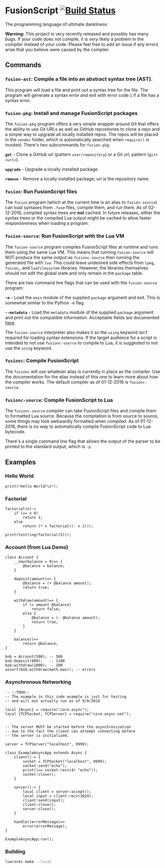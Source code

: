 # FusionScript [![Build Status](https://travis-ci.org/RyanSquared/fusionscript.svg?branch=master)](https://travis-ci.org/RyanSquared/fusionscript)
The programming language of ultimate dankliness

**Warning:** This project is very recently released and possibly has many bugs.
If your code does not compile, it is *very* likely a problem in the compiler
instead of your code. Please feel free to add an issue if any errors arise that
you believe were caused by the compiler.

## Commands

### `fusion-ast`: Compile a file into an abstract syntax tree (AST).

This program will load a file and print out a syntax tree for the file. The
program will generate a syntax error and exit with error code `1` if a file has
a syntax error.

### `fusion-pkg`: Install and manage FusionScript packages

The `fusion-pkg` program offers a very simple wrapper around Git that offers
the ability to use Git URLs as well as GitHub repositories to clone a repo and
a simple way to upgrade all locally installed repos. The repos will be placed
in the `vendor` folder, which is automatically searched when `require()` is
invoked. There's two subcommands for `fusion-pkg`:

**`get`** - Clone a GitHub url (pattern `user/repository`) or a Git url,
pattern (`git+<url>`).

**`upgrade`** - Upgrade a locally installed package.

**`remove`** - Remove a locally installed package; url is the repository name.

### `fusion`: Run FusionScript files

The `fusion` program (which at the current time is an alias to `fusion-source`)
can load syntaxes from `.fuse` files, compile them, and run them. As of
02-12-2016, compiled syntax trees are **not** cached. In future releases,
either the syntax trees or the compiled Lua output might be cached to allow
faster responsiveness when loading a program.

### `fusion-source`: Run FusionScript with the Lua VM

The `fusion-source` program compiles FusionScript files at runtime and runs
them using the same Lua VM. This means that running `fusion-source` will NOT
produce the same output as `fusionc-source` then running the generated file
with `lua`.  This could leave undesired side effects from `lpeg`, `fusion`,,
and `luafilesystem` libraries. However, the libraries themselves should not
edit the global state and only remain in the `package` table.

There are two command line flags that can be used with the `fusion-source`
program:

**`-m`** - Load the `main` module of the supplied `package` argument and exit.
This is somewhat similar to the Python `-m` flag.

**`--metadata`** - Load the `metadata` module of the supplied `package`
argument and print out the compatible information. Acceptable fields are
documented [here](https://github.com/ChickenNuggers/FusionScript/wiki/Modules).

The `fusion-source` interpreter also makes it so the `using` keyword isn't
required for loading syntax extensions. If the target audience for a script is
intended to not use `fusionc-source` to compile to Lua, it is suggested to not
use the `using` keyword.

### `fusionc`: Compile FusionScript

The `fusionc` will use whatever alias is currently in place as the compiler.
Use the documentation for the alias instead of this one to learn more about how
the compiler works. The default compiler as of 01-12-2016 is `fusionc-source`.

### `fusionc-source`: Compile FusionScript to Lua

The `fusionc-source` compiler can take FusionScript files and compile them to
formatted Lua source. Because the compilation is from source to source, some
things may look awkwardly formatted when compiled. As of 01-12-2016, there is
no way to automatically compile FusionScript code to Lua bytecode.

There's a single command line flag that allows the output of the parser to be
printed to the standard output, which is `-p`.

## Examples

### Hello World

```
print("Hello World!\n");
```

### Factorial

```
factorial(n)->
    if (== n 0)
        return 1;
    else
        return (* n factorial((- n 1)));

print(tostring(factorial(5)));
```

### Account (from Lua Demo)

```
class Account {
    __new(balance = 0)=> {
        @balance = balance;
    }

    deposit(amount)=> {
        @balance = (+ @balance amount);
        return true;
    }

    withdraw(amount)=> {
        if (> amount @balance)
            return false;
        else {
            @balance = (- @balance amount);
            return true;
        }
    }

    balance()=>
        return @balance;
}

bob = Account(500); -- 500
bob:deposit(600);   -- 1100
bob:withdraw(1000); -- 100
assert(bob:withdraw(math.max)); -- errors
```

### Asynchronous Networking

```
-- ::TODO::
-- The example in this code example is just for testing
-- and will not actually run as of 9/9/2016

local {Async} = require("core.async");
local {TCPSocket, TCPServer} = require("core.async.net");


-- The server MUST be started before the asynchronization
-- due to the fact the client can attempt connecting before
-- the server is initialized.

server = TCPServer("localhost", 9999);

class ExampleAsyncApp extends Async {
    client()-> {
        socket = TCPSocket("localhost", 9999);
        socket:send("echo");
        print((== socket:recv(4) "echo"));
        socket:close();
    }

    server()-> {
        local client = server:accept();
        local input = client:recv(1024);
        client:send(input);
        client:close();
        server:close();
    }

    handler(errorMessage)=>
        error(errorMessage);
}

ExampleAsyncApp:run();
```

### Building

```sh
luarocks make --local
```
